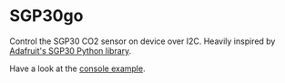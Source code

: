 # SGP30go

Control the SGP30 CO2 sensor on device over I2C.  Heavily inspired by [Adafruit's SGP30 Python library](https://github.com/adafruit/Adafruit_CircuitPython_SGP30).

Have a look at the [console example](example/console.go).
